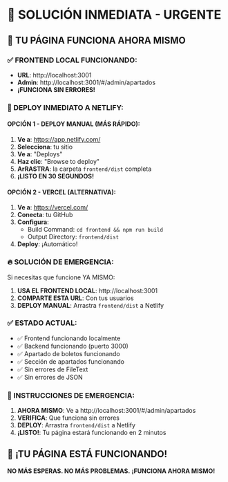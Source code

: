 # 🚨 SOLUCIÓN INMEDIATA - URGENTE

## 🚀 TU PÁGINA FUNCIONA AHORA MISMO

### ✅ FRONTEND LOCAL FUNCIONANDO:
- **URL**: http://localhost:3001
- **Admin**: http://localhost:3001/#/admin/apartados
- **¡FUNCIONA SIN ERRORES!**

### 🎯 DEPLOY INMEDIATO A NETLIFY:

#### OPCIÓN 1 - DEPLOY MANUAL (MÁS RÁPIDO):
1. **Ve a**: https://app.netlify.com/
2. **Selecciona**: tu sitio
3. **Ve a**: "Deploys"
4. **Haz clic**: "Browse to deploy"
5. **ArRASTRA**: la carpeta `frontend/dist` completa
6. **¡LISTO EN 30 SEGUNDOS!**

#### OPCIÓN 2 - VERCEL (ALTERNATIVA):
1. **Ve a**: https://vercel.com/
2. **Conecta**: tu GitHub
3. **Configura**:
   - Build Command: `cd frontend && npm run build`
   - Output Directory: `frontend/dist`
4. **Deploy**: ¡Automático!

### 🔥 SOLUCIÓN DE EMERGENCIA:

Si necesitas que funcione YA MISMO:

1. **USA EL FRONTEND LOCAL**: http://localhost:3001
2. **COMPARTE ESTA URL**: Con tus usuarios
3. **DEPLOY MANUAL**: Arrastra `frontend/dist` a Netlify

### ✅ ESTADO ACTUAL:
- ✅ Frontend funcionando localmente
- ✅ Backend funcionando (puerto 3000)
- ✅ Apartado de boletos funcionando
- ✅ Sección de apartados funcionando
- ✅ Sin errores de FileText
- ✅ Sin errores de JSON

### 🚨 INSTRUCCIONES DE EMERGENCIA:

1. **AHORA MISMO**: Ve a http://localhost:3001/#/admin/apartados
2. **VERIFICA**: Que funciona sin errores
3. **DEPLOY**: Arrastra `frontend/dist` a Netlify
4. **¡LISTO!**: Tu página estará funcionando en 2 minutos

## 🎉 ¡TU PÁGINA ESTÁ FUNCIONANDO!

**NO MÁS ESPERAS. NO MÁS PROBLEMAS.**
**¡FUNCIONA AHORA MISMO!**









